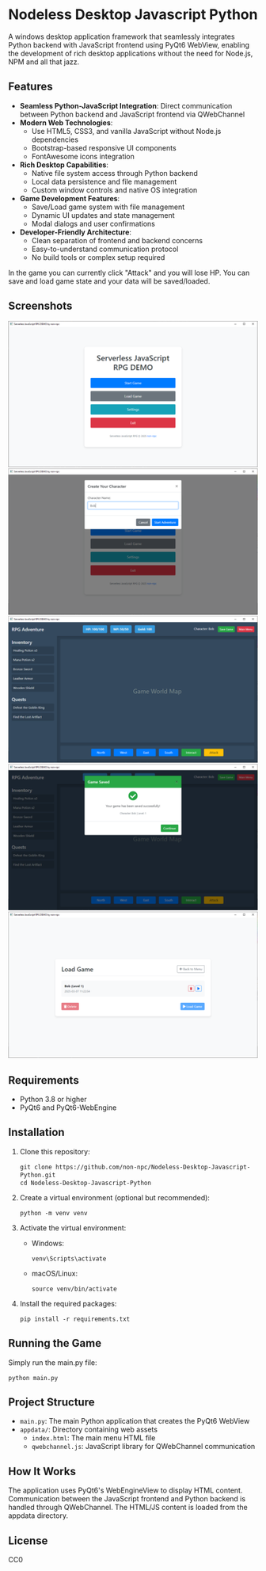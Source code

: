 # Nodeless Desktop Javascript Python

A windows desktop application framework that seamlessly integrates Python backend with JavaScript frontend using PyQt6 WebView, enabling the development of rich desktop applications without the need for Node.js, NPM and all that jazz.

## Features

- **Seamless Python-JavaScript Integration**: Direct communication between Python backend and JavaScript frontend via QWebChannel
- **Modern Web Technologies**: 
  - Use HTML5, CSS3, and vanilla JavaScript without Node.js dependencies
  - Bootstrap-based responsive UI components
  - FontAwesome icons integration
- **Rich Desktop Capabilities**:
  - Native file system access through Python backend
  - Local data persistence and file management
  - Custom window controls and native OS integration
- **Game Development Features**:
  - Save/Load game system with file management
  - Dynamic UI updates and state management
  - Modal dialogs and user confirmations
- **Developer-Friendly Architecture**:
  - Clean separation of frontend and backend concerns
  - Easy-to-understand communication protocol
  - No build tools or complex setup required

In the game you can currently click "Attack" and you will lose HP.
You can save and load game state and your data will be saved/loaded.

## Screenshots
![Main Menu](screenshot01.png)
![Character Name](screenshot02.png)
![Game Interface](screenshot03.png)
![Save Game](screenshot04.png)
![Load Game](screenshot05.png)

## Requirements

- Python 3.8 or higher
- PyQt6 and PyQt6-WebEngine

## Installation

1. Clone this repository:
   ```
   git clone https://github.com/non-npc/Nodeless-Desktop-Javascript-Python.git
   cd Nodeless-Desktop-Javascript-Python
   ```

2. Create a virtual environment (optional but recommended):
   ```
   python -m venv venv
   ```

3. Activate the virtual environment:
   - Windows:
     ```
     venv\Scripts\activate
     ```
   - macOS/Linux:
     ```
     source venv/bin/activate
     ```

4. Install the required packages:
   ```
   pip install -r requirements.txt
   ```

## Running the Game

Simply run the main.py file:

```
python main.py
```

## Project Structure

- `main.py`: The main Python application that creates the PyQt6 WebView
- `appdata/`: Directory containing web assets
  - `index.html`: The main menu HTML file
  - `qwebchannel.js`: JavaScript library for QWebChannel communication

## How It Works

The application uses PyQt6's WebEngineView to display HTML content. Communication between the JavaScript frontend and Python backend is handled through QWebChannel. The HTML/JS content is loaded from the appdata directory.

## License

CC0 